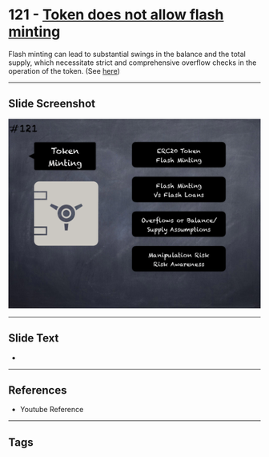 # 121 - [Token does not allow flash minting](Token%20does%20not%20allow%20flash%20minting.md)
Flash minting can lead to substantial swings in the balance and the total supply, which necessitate strict and comprehensive overflow checks in the operation of the token. (See [here](https://github.com/crytic/building-secure-contracts/blob/master/development-guidelines/token_integration.md#token-scarcity))
___
## Slide Screenshot
![0121.png](../../images/pitfalls_and_best_practices201/121.png)
___
## Slide Text
- 
___
## References
- Youtube Reference
___
## Tags